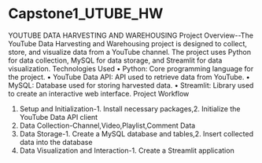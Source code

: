 # Capstone1_UTUBE_HW
YOUTUBE DATA HARVESTING AND WAREHOUSING
Project Overview--The YouTube Data Harvesting and Warehousing project is designed to collect, store, and visualize data from a YouTube channel. The project uses Python for data collection, MySQL for data storage, and Streamlit for data visualization.
Technologies Used
•	Python: Core programming language for the project.
•	YouTube Data API: API used to retrieve data from YouTube.
•	MySQL: Database used for storing harvested data.
•	Streamlit: Library used to create an interactive web interface.
Project Workflow
1. Setup and Initialization-1.	Install necessary packages,2.	Initialize the YouTube Data API client
2. Data Collection-Channel,Video,Playlist,Comment Data
3. Data Storage-1.	Create a MySQL database and tables,2.	Insert collected data into the database
4. Data Visualization and Interaction-1.	Create a Streamlit application

